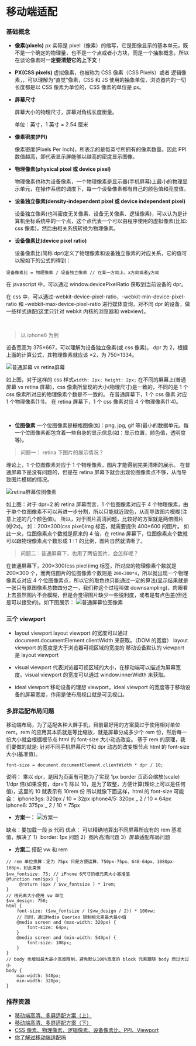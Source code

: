 # 移动端适配

### 基础概念

- **像素(pixels)**
  px 实际是 pixel（像素）的缩写，它是图像显示的基本单元，既不是一个确定的物理量，也不是一个点或者小方块，而是一个抽象概念。所以在谈论像素时**一定要清楚它的上下文**！

- **PX(CSS pixels)**
  虚拟像素，也被称为 CSS 像素（CSS Pixels）或者 逻辑像素，，可以理解为“直觉”像素，CSS 和 JS 使用的抽象单位，浏览器内的一切长度都是以 CSS 像素为单位的，CSS 像素的单位是 px。

- **屏幕尺寸**

  屏幕大小的物理尺寸，屏幕对角线长度衡量。

  单位：英寸，1 英寸 = 2.54 厘米

- **像素密度(PPI)**

  像素密度(Pixels Per Inch)，所表示的是每英寸所拥有的像素数量。因此 PPI 数值越高，即代表显示屏能够以越高的密度显示图像。

- **物理像素(physical pixel 或 device pixel)**

  物理像素也称为设备像素，一个物理像素是显示器(手机屏幕)上最小的物理显示单元，在操作系统的调度下，每一个设备像素都有自己的颜色值和亮度值。

- **设备独立像素(density-independent pixel 或 device independent pixel)**

  设备独立像素(也叫密度无关像素、设备无关像素、逻辑像素)，可以认为是计算机坐标系统中的一个点，这个点代表一个可以由程序使用的虚拟像素(比如: css 像素)，然后由相关系统转换为物理像素。

- **设备像素比(device pixel ratio)**

  设备像素比(简称 dpr)定义了物理像素和设备独立像素的对应关系，它的值可以按如下的公式的得到：

```
设备像素比 = 物理像素 / 设备独立像素 // 在某一方向上，x方向或者y方向
```

在 javascript 中，可以通过 window.devicePixelRatio 获取到当前设备的 dpr。

在 css 中，可以通过-webkit-device-pixel-ratio，-webkit-min-device-pixel-ratio 和 -webkit-max-device-pixel-ratio 进行媒体查询，对不同 dpr 的设备，做一些样式适配(这里只针对 webkit 内核的浏览器和 webview)。

<br />

> 以 iphone6 为例

设备宽高为 375×667，可以理解为设备独立像素(或 css 像素)。
dpr 为 2，根据上面的计算公式，其物理像素就应该 ×2，为 750×1334。

![普通屏幕 vs retina屏幕](../images/0.png)

如上图，对于这样的 css 样式`width: 2px; height: 2px;`
在不同的屏幕上(普通屏幕 vs retina 屏幕)，css 像素所呈现的大小(物理尺寸)是一致的，不同的是 1 个 css 像素所对应的物理像素个数是不一致的。
在普通屏幕下，1 个 css 像素 对应 1 个物理像素(1:1)。
在 retina 屏幕下，1 个 css 像素对应 4 个物理像素(1:4)。

<br />

- **位图像素**
  一个位图像素是栅格图像(如：png, jpg, gif 等)最小的数据单元。每一个位图像素都包含着一些自身的显示信息(如：显示位置，颜色值，透明度等)。

> 问题一： retina 下图片的展示情况？

理论上，1 个位图像素对应于 1 个物理像素，图片才能得到完美清晰的展示。
在普通屏幕下是没有问题的，但是在 retina 屏幕下就会出现位图像素点不够，从而导致图片模糊的情况。

![retina屏幕位图像素](../images/640.png)

如上图：对于 dpr=2 的 retina 屏幕而言，1 个位图像素对应于 4 个物理像素，由于单个位图像素不可以再进一步分割，所以只能就近取色，从而导致图片模糊(注意上述的几个颜色值)。
所以，对于图片高清问题，比较好的方案就是两倍图片(@2x)。
如：200×300(css pixel)img 标签，就需要提供 400×600 的图片。
如此一来，位图像素点个数就是原来的 4 倍，在 retina 屏幕下，位图像素点个数就可以跟物理像素点个数形成 1 : 1 的比例，图片自然就清晰了。

> 问题二：普通屏幕下，也用了两倍图片，会怎样呢？

在普通屏幕下，200×300(css pixel)img 标签，所对应的物理像素个数就是 200×300 个，而两倍图片的位图像素个数则是 `200×300*4`，所以就出现一个物理像素点对应 4 个位图像素点，所以它的取色也只能通过一定的算法(显示结果就是一张只有原图像素总数四分之一，我们称这个过程叫做 downsampling)，肉眼看上去虽然图片不会模糊，但是会觉得图片缺少一些锐利度，或者是有点色差(但还是可以接受的)。如下图展示：
![普通屏幕位图像素](../images/641.png)

### 三个 viewport

- layout viewport
  layout viewport 的宽度可以通过 document.documentElement.clientWidth 来获取。（DOM 的宽度）
  layout viewport 的宽度是大于浏览器可视区域的宽度的
  移动设备默认的 viewport 是 layout viewport

- visual viewport
  代表浏览器可视区域的大小，在移动端可以描述为屏幕宽度。visual viewport 的宽度可以通过 window.innerWidth 来获取。

- ideal viewport
  移动设备的理想 viewport，ideal viewport 的宽度等于移动设备的屏幕宽度，作用是使布局视口就是可见视口。

### 多屏适配布局问题

移动端布局，为了适配各种大屏手机，目前最好用的方案莫过于使用相对单位 rem。rem 的应用其本质就是等比缩放，就是屏幕分成多少个 rem 份，然后每一份大小就会根据根节点 html 的 font-size 大小动态改变。
基于 rem 的原理，我们要做的就是: 针对不同手机屏幕尺寸和 dpr 动态的改变根节点 html 的 font-size 大小(基准值)。

```
font-size = document.documentElement.clientWidth * dpr / 10;
```

说明：
乘以 dpr，是因为页面有可能为了实现 1px border 页面会缩放(scale) 1/dpr 倍(如果没有，dpr=1)
除以 10，是为了取整，方便计算(理论上可以是任何值)，这里的 10 就表示有 10rem 份
所以就像下面这样，html 的 font-size 可能会：
iphone3gs: 320px / 10 = 32px
iphone4/5: 320px _ 2 / 10 = 64px
iphone6: 375px _ 2 / 10 = 75px

- **方案一：**
  ![方案一](../images/642.png)

缺点：要加载一段 js 代码
优点：
可以精确地算出不同屏幕所应有的 rem 基准值，解决了
1）border: 1px 问题
2）图片高清问题
3）屏幕适配布局问题

- **方案二**
  搭配 vw 和 rem

```
// rem 单位换算：定为 75px 只是方便运算，750px-75px、640-64px、1080px-108px，如此类推
$vw_fontsize: 75; // iPhone 6尺寸的根元素大小基准值
@function rem($px) {
     @return ($px / $vw_fontsize ) * 1rem;
}
// 根元素大小使用 vw 单位
$vw_design: 750;
html {
    font-size: ($vw_fontsize / ($vw_design / 2)) * 100vw;
    // 同时，通过Media Queries 限制根元素最大最小值
    @media screen and (max-width: 320px) {
        font-size: 64px;
    }
    @media screen and (min-width: 540px) {
        font-size: 108px;
    }
}
// body 也增加最大最小宽度限制，避免默认100%宽度的 block 元素跟随 body 而过大过小
body {
    max-width: 540px;
    min-width: 320px;
}
```

### 推荐资源

- [移动端高清、多屏适配方案（上）](https://mp.weixin.qq.com/s/gS-odjwmojzeiR6ibEuWmg)
- [移动端高清、多屏适配方案（下）](https://mp.weixin.qq.com/s/8NIc7z4l0ZoAj9NRc3v22Q)
- [CSS 像素、物理像素、逻辑像素、设备像素比、PPI、Viewport](https://github.com/jawil/blog/issues/21)
- [你了解过移动端适配吗](https://juejin.cn/post/6844903631993454600)
